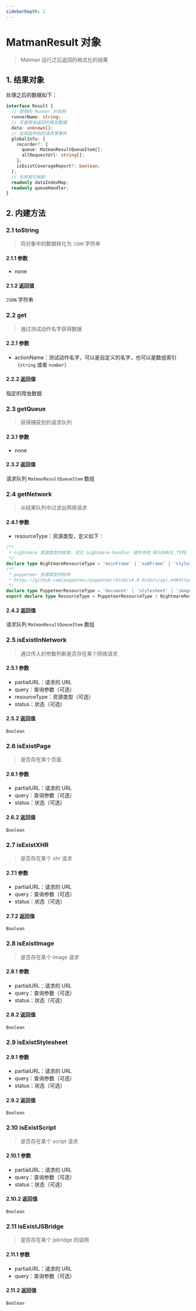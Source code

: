 ```yaml
---
sidebarDepth: 2
---
```


# MatmanResult 对象

> Matman 运行之后返回的格式化的结果

## 1. 结果对象

处理之后的数据如下：

```typescript
interface Result {
  // 使用的 Runner 的名称
  runnerName: string;
  // 页面爬虫返回的真实数据
  data: unknown[];
  // 全局监听到的请求等事件
  globalInfo: {
    recorder?: {
      queue: MatmanResultQueueItem[];
      allRequestUrl: string[];
    };
    isExistCoverageReport?: boolean;
  };
  // 名称索引映射
  readonly dataIndexMap;
  readonly queueHandler;
}
```

## 2. 内建方法

### 2.1 toString

> 将对象中的数据转化为 `JSON` 字符串

#### 2.1.1 参数

- none

#### 2.1.2 返回值

`JSON` 字符串

### 2.2 get

> 通过测试动作名字获得数据

#### 2.2.1 参数

- actionName：测试动作名字，可以是自定义的名字，也可以是数组索引（`string` 或者 `number`）

#### 2.2.2 返回值

指定的爬虫数据

### 2.3 getQueue

>获得捕获到的请求队列

#### 2.3.1 参数

- none

#### 2.3.2 返回值

请求队列 `MatmanResultQueueItem` 数组

### 2.4 getNetwork

> 从结果队列中过滤出网络请求

#### 2.4.1 参数

- resourceType：资源类型，定义如下：

```typescript
/**
 * nightmare 资源类型的枚举，详见 nightmare-handler 组件中的 RESOURCE_TYPE
 */
declare type NightmareResourceType = 'mainFrame' | 'subFrame' | 'stylesheet' | 'script' | 'image' | 'object' | 'xhr' | 'other' | '';
/**
 * puppeteer 资源类型的枚举
 * https://github.com/puppeteer/puppeteer/blob/v4.0.0/docs/api.md#httprequestresourcetype
 */
declare type PuppeteerResourceType = 'document' | 'stylesheet' | 'image' | 'media' | 'font' | 'script' | 'texttrack' | 'xhr' | 'fetch' | 'eventsource' | 'websocket' | 'manifest' | 'other' | '';
export declare type ResourceType = PuppeteerResourceType | NightmareResourceType;
```

#### 2.4.2 返回值

请求队列 `MatmanResultQueueItem` 数组

### 2.5 isExistInNetwork

> 通过传入的参数判断是否存在某个网络请求

#### 2.5.1 参数

- partialURL：请求的 URL
- query：查询参数（可选）
- resourceType：资源类型（可选）
- status：状态（可选）

#### 2.5.2 返回值

`Boolean`

### 2.6 isExistPage

> 是否存在某个页面

#### 2.6.1 参数

- partialURL：请求的 URL
- query：查询参数（可选）
- status：状态（可选）

#### 2.6.2 返回值

`Boolean`

### 2.7 isExistXHR

> 是否存在某个 xhr 请求

#### 2.7.1 参数

- partialURL：请求的 URL
- query：查询参数（可选）
- status：状态（可选）

#### 2.7.2 返回值

`Boolean`

### 2.8 isExistImage

> 是否存在某个 image 请求

#### 2.8.1 参数

- partialURL：请求的 URL
- query：查询参数（可选）
- status：状态（可选）

#### 2.8.2 返回值

`Boolean`

### 2.9 isExistStylesheet

#### 2.9.1 参数

- partialURL：请求的 URL
- query：查询参数（可选）
- status：状态（可选）

#### 2.9.2 返回值

`Boolean`

### 2.10 isExistScript

> 是否存在某个 script 请求

#### 2.10.1 参数

- partialURL：请求的 URL
- query：查询参数（可选）
- status：状态（可选）

#### 2.10.2 返回值

`Boolean`

### 2.11 isExistJSBridge

> 是否存在某个 jsbridge 的调用

#### 2.11.1 参数

- partialURL：请求的 URL
- query：查询参数（可选）

#### 2.11.2 返回值

`Boolean`